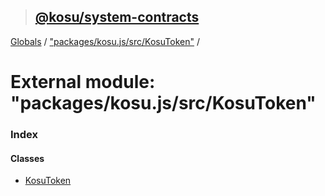 > ## [@kosu/system-contracts](../README.md)

[Globals](../globals.md) / ["packages/kosu.js/src/KosuToken"](_packages_kosu_js_src_kosutoken_.md) /

# External module: "packages/kosu.js/src/KosuToken"

### Index

#### Classes

* [KosuToken](../classes/_packages_kosu_js_src_kosutoken_.kosutoken.md)